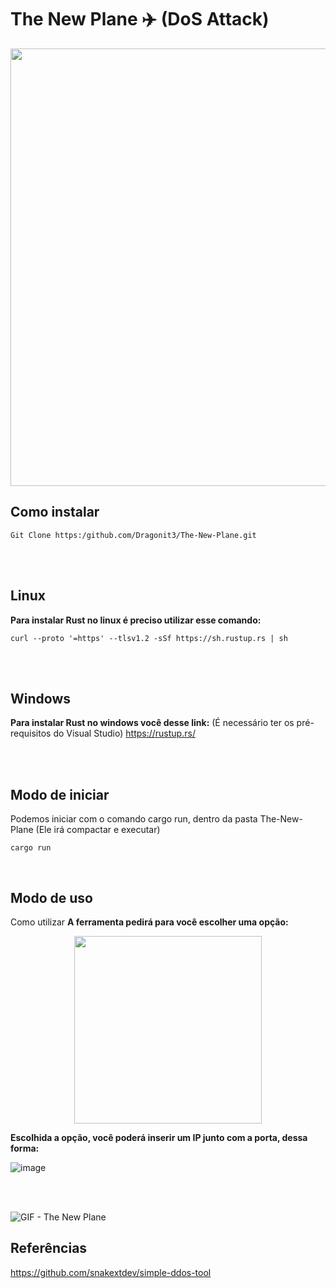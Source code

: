 # The New Plane ✈️ (DoS Attack)

<div align="center">
<img src="https://github.com/Dragonit3/The-New-Plane/assets/123481273/b56e5e41-a9fb-4fcc-9544-af51c2d3a785" width="700px" />
</div>


## Como instalar 
```
Git Clone https:/github.com/Dragonit3/The-New-Plane.git
```

<br/> 
<br/> 


## Linux
**Para instalar Rust no linux é preciso utilizar esse comando:** 
```
curl --proto '=https' --tlsv1.2 -sSf https://sh.rustup.rs | sh
```
<br/> 
<br/> 

## Windows
**Para instalar Rust no windows você desse link:** (É necessário ter os pré-requisitos do Visual Studio) https://rustup.rs/ 


<br/> 
<br/> 


## Modo de iniciar
Podemos iniciar com o comando cargo run, dentro da pasta The-New-Plane (Ele irá compactar e executar)
```
cargo run
```

<br/> 

## Modo de uso

Como utilizar
**A ferramenta pedirá para você escolher uma opção:**

<div align="center">
<img src="https://github.com/Dragonit3/The-New-Plane/assets/123481273/9a9d8576-2dee-409e-8e00-cf7beab96b3a" width="300px" />
</div>

**Escolhida a opção, você poderá inserir um IP junto com a porta, dessa forma:**

![image](https://github.com/Dragonit3/The-New-Plane/assets/123481273/c3867460-8d98-401f-891a-107461bcba3a)

<br/> 
<br/> 

![GIF - The New Plane](https://github.com/Dragonit3/The-New-Plane/assets/160602980/3952825f-2be4-4521-8eac-71dce7dfba2d)

## Referências
https://github.com/snakextdev/simple-ddos-tool 

